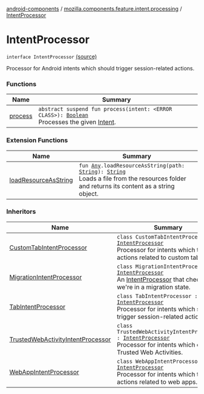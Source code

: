 [android-components](../../index.md) / [mozilla.components.feature.intent.processing](../index.md) / [IntentProcessor](./index.md)

# IntentProcessor

`interface IntentProcessor` [(source)](https://github.com/mozilla-mobile/android-components/blob/master/components/feature/intent/src/main/java/mozilla/components/feature/intent/processing/IntentProcessor.kt#L12)

Processor for Android intents which should trigger session-related actions.

### Functions

| Name | Summary |
|---|---|
| [process](process.md) | `abstract suspend fun process(intent: <ERROR CLASS>): `[`Boolean`](https://kotlinlang.org/api/latest/jvm/stdlib/kotlin/-boolean/index.html)<br>Processes the given [Intent](#). |

### Extension Functions

| Name | Summary |
|---|---|
| [loadResourceAsString](../../mozilla.components.support.test.file/kotlin.-any/load-resource-as-string.md) | `fun `[`Any`](https://kotlinlang.org/api/latest/jvm/stdlib/kotlin/-any/index.html)`.loadResourceAsString(path: `[`String`](https://kotlinlang.org/api/latest/jvm/stdlib/kotlin/-string/index.html)`): `[`String`](https://kotlinlang.org/api/latest/jvm/stdlib/kotlin/-string/index.html)<br>Loads a file from the resources folder and returns its content as a string object. |

### Inheritors

| Name | Summary |
|---|---|
| [CustomTabIntentProcessor](../../mozilla.components.feature.customtabs/-custom-tab-intent-processor/index.md) | `class CustomTabIntentProcessor : `[`IntentProcessor`](./index.md)<br>Processor for intents which trigger actions related to custom tabs. |
| [MigrationIntentProcessor](../../mozilla.components.support.migration/-migration-intent-processor/index.md) | `class MigrationIntentProcessor : `[`IntentProcessor`](./index.md)<br>An [IntentProcessor](./index.md) that checks if we're in a migration state. |
| [TabIntentProcessor](../-tab-intent-processor/index.md) | `class TabIntentProcessor : `[`IntentProcessor`](./index.md)<br>Processor for intents which should trigger session-related actions. |
| [TrustedWebActivityIntentProcessor](../../mozilla.components.feature.pwa.intent/-trusted-web-activity-intent-processor/index.md) | `class TrustedWebActivityIntentProcessor : `[`IntentProcessor`](./index.md)<br>Processor for intents which open Trusted Web Activities. |
| [WebAppIntentProcessor](../../mozilla.components.feature.pwa.intent/-web-app-intent-processor/index.md) | `class WebAppIntentProcessor : `[`IntentProcessor`](./index.md)<br>Processor for intents which trigger actions related to web apps. |
